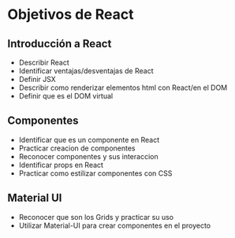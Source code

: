 # Objetivos de React

## Introducción a React

- Describir React
- Identificar ventajas/desventajas de React
- Definir JSX
- Describir como renderizar elementos html con React/en el DOM
- Definir que es el DOM virtual

## Componentes

- Identificar que es un componente en React
- Practicar creacion de componentes
- Reconocer componentes y sus interaccion
- Identificar props en React
- Practicar como estilizar componentes con CSS

## Material UI

- Reconocer que son los Grids y practicar su uso
- Utilizar Material-UI para crear componentes en el proyecto